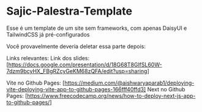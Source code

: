 # Sajic-Palestra-Template
Esse é um template de um site sem frameworks, com apenas DaisyUI e TailwindCSS já pré-configurados

Você provavelmente deveria deletar essa parte depois:

Links relevantes:
Link dos slides: [https://docs.google.com/presentation/d/18G68T8GlfSL60W-7dzm9bcyHX_FBgRZcyGeKM68zQFA/edit?usp=sharing]

Vite no Github Pages: [https://medium.com/@aishwaryaparab1/deploying-vite-deploying-vite-app-to-github-pages-166fff40ffd3]
Next no Github Pages: [https://www.freecodecamp.org/news/how-to-deploy-next-js-app-to-github-pages/]
